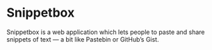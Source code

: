 # Snippetbox
Snippetbox is a web application which lets people to paste and share snippets of text — a bit like Pastebin or GitHub’s Gist.
